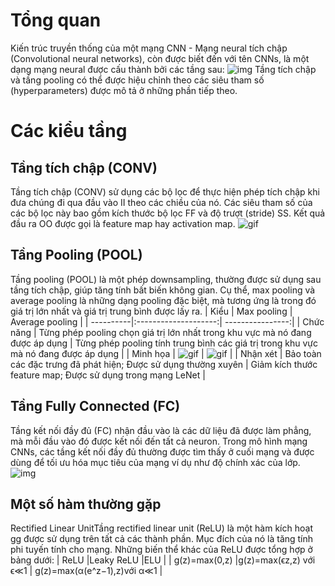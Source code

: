 # Tổng quan
Kiến trúc truyền thống của một mạng CNN - Mạng neural tích chập (Convolutional neural networks), còn được biết đến với tên CNNs, là một dạng mạng neural được cấu thành bởi các tầng sau:
![img](https://stanford.edu/~shervine/teaching/cs-230/illustrations/architecture-cnn-vi.jpeg?6b63c596f802c81d7cff2028ae6572ab)
Tầng tích chập và tầng pooling có thể được hiệu chỉnh theo các siêu tham số (hyperparameters) được mô tả ở những phần tiếp theo.
# Các kiểu tầng
## Tầng tích chập (CONV)
Tầng tích chập (CONV) sử dụng các bộ lọc để thực hiện phép tích chập khi đưa chúng đi qua đầu vào II theo các chiều của nó. Các siêu tham số của các bộ lọc này bao gồm kích thước bộ lọc FF và độ trượt (stride) SS. Kết quả đầu ra OO được gọi là feature map hay activation map.
![gif](https://stanford.edu/~shervine/teaching/cs-230/illustrations/convolution-layer-a.png?1c517e00cb8d709baf32fc3d39ebae67)
## Tầng Pooling (POOL)
Tầng pooling (POOL) là một phép downsampling, thường được sử dụng sau tầng tích chập, giúp tăng tính bất biến không gian. Cụ thể, max pooling và average pooling là những dạng pooling đặc biệt, mà tương ứng là trong đó giá trị lớn nhất và giá trị trung bình được lấy ra.
| Kiểu      | Max pooling          | Average pooling  |
| ----------|:--------------------:| ----------------:|
| Chức năng | Từng phép pooling chọn giá trị lớn nhất trong khu vực mà nó đang được áp dụng | Từng phép pooling tính trung bình các giá trị trong khu vực mà nó đang được áp dụng |
| Minh họa  | ![gif](https://stanford.edu/~shervine/teaching/cs-230/illustrations/max-pooling-a.png?711b14799d07f9306864695e2713ae07) | ![gif](https://stanford.edu/~shervine/teaching/cs-230/illustrations/average-pooling-a.png?58f9ab6d61248c3ec8d526ef65763d2f) |
| Nhận xét  | Bảo toàn các đặc trưng đã phát hiện; Được sử dụng thường xuyên | Giảm kích thước feature map; Được sử dụng trong mạng LeNet |
## Tầng Fully Connected (FC)
Tầng kết nối đầy đủ (FC) nhận đầu vào là các dữ liệu đã được làm phẳng, mà mỗi đầu vào đó được kết nối đến tất cả neuron. Trong mô hình mạng CNNs, các tầng kết nối đầy đủ thường được tìm thấy ở cuối mạng và được dùng để tối ưu hóa mục tiêu của mạng ví dụ như độ chính xác của lớp.
![img](https://stanford.edu/~shervine/teaching/cs-230/illustrations/fully-connected-ltr.png?32caf9e07c79d652faa292812579d063)

## Một số hàm thường gặp
Rectified Linear UnitTầng rectified linear unit (ReLU) là một hàm kích hoạt gg được sử dụng trên tất cả các thành phần. Mục đích của nó là tăng tính phi tuyến tính cho mạng. Những biến thể khác của ReLU được tổng hợp ở bảng dưới:
| ReLU          |Leaky ReLU                |ELU                          |
| g(z)=max(0,z) |g(z)=max(ϵz,z) với ϵ≪1   | g(z)=max(α(e^z−1),z)với α≪1 |
